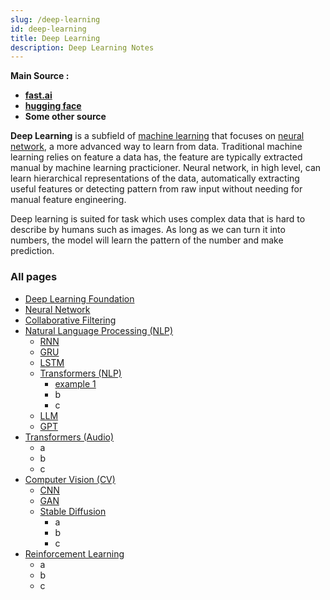 ```yaml
---
slug: /deep-learning
id: deep-learning
title: Deep Learning
description: Deep Learning Notes
---
```


**Main Source :**

- **[fast.ai](https://course.fast.ai/)**
- **[hugging face](https://huggingface.co/learn)**
- **Some other source**

**Deep Learning** is a subfield of [machine learning](/machine-learning) that focuses on [neural network](deep-learning/neural-network), a more advanced way to learn from data. Traditional machine learning relies on feature a data has, the feature are typically extracted manual by machine learning practicioner. Neural network, in high level, can learn hierarchical representations of the data, automatically extracting useful features or detecting pattern from raw input without needing for manual feature engineering.

Deep learning is suited for task which uses complex data that is hard to describe by humans such as images. As long as we can turn it into numbers, the model will learn the pattern of the number and make prediction.

### All pages

- [Deep Learning Foundation](deep-learning/deep-learning-foundation)
- [Neural Network](deep-learning/neural-network)
- [Collaborative Filtering](deep-learning/collaborative-filtering)
- [Natural Language Processing (NLP)](deep-learning/natural-language-processing)
  - [RNN](deep-learning/natural-language-processing/rnn)
  - [GRU](deep-learning/natural-language-processing/gru)
  - [LSTM](deep-learning/natural-language-processing/lstm)
  - [Transformers (NLP)](deep-learning/natural-language-processing/transformers-nlp)
    - [example 1](deep-learning/natural-language-processing/transformers-nlp/example1)
    - b
    - c
  - [LLM](deep-learning/natural-language-processing/llm)
  - [GPT](deep-learning/natural-language-processing/gpt)
- [Transformers (Audio)](deep-learning/transformers-audio)
  - a
  - b
  - c
- [Computer Vision (CV)](deep-learning/computer-vision)
  - [CNN](deep-learning/computer-vision/cnn)
  - [GAN](deep-learning/computer-vision/gan)
  - [Stable Diffusion](deep-learning/computer-vision/stable-diffusion)
    - a
    - b
    - c
- [Reinforcement Learning](deep-learning/reinforcement-learning)
  - a
  - b
  - c
